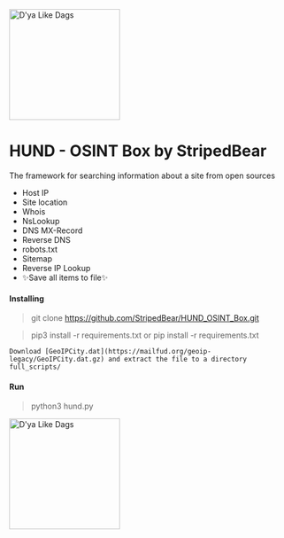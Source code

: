 <img src="https://i.ibb.co/pLGqTjt/hund2.png" width="200" alt="D'ya Like Dags"/>


# HUND - OSINT Box by StripedBear
The framework for searching information about a site from open sources

- Host IP
- Site location
- Whois
- NsLookup
- DNS MX-Record
- Reverse DNS
- robots.txt
- Sitemap
- Reverse IP Lookup
- ✨Save all items to file✨

#### Installing
> git clone https://github.com/StripedBear/HUND_OSINT_Box.git

> pip3 install -r requirements.txt
or
> pip install -r requirements.txt

`Download [GeoIPCity.dat](https://mailfud.org/geoip-legacy/GeoIPCity.dat.gz) and extract the file to a directory full_scripts/`

#### Run
> python3 hund.py 

<img src="https://potapov.site/static/appgrigorii/images/projects/hund/img.png" width="200" alt="D'ya Like Dags"/>
